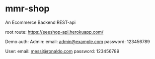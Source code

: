 # mmr-shop
An Ecommerce Backend REST-api

root route: https://eeeshop-api.herokuapp.com/

Demo auth:
Admin:
  email: admin@example.com
  password: 123456789
  
 
User:
  email: messi@ronaldo.com
  password: 123456789
